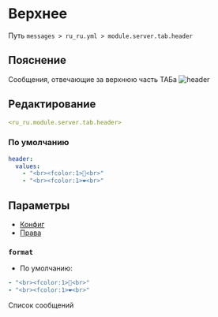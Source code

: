 # Верхнее
Путь `messages > ru_ru.yml > module.server.tab.header`

## Пояснение
Сообщения, отвечающие за верхнюю часть ТАБа
![header](/header.png)

## Редактирование
```yaml
<ru_ru.module.server.tab.header>
```

### По умолчанию
```yaml
header:
  values:
    - "<br><fcolor:1>👾<br>"
    - "<br><fcolor:1>❤<br>"
```

## Параметры

- [Конфиг](/en/config/module/server/tab/header/)
- [Права](/en/permissions/module/server/tab/header/)

### `format`
- По умолчанию:
```yaml
- "<br><fcolor:1>👾<br>"
- "<br><fcolor:1>❤<br>"
```

Список сообщений

